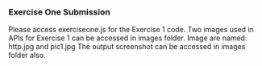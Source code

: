 ### Exercise One Submission

Please access exerciseone.js for the Exercise 1 code.
Two images used in APIs for Exercise 1 can be accessed in images folder. Image are named: http.jpg and pic1.jpg
The output screenshot can be accessed in images folder also.
